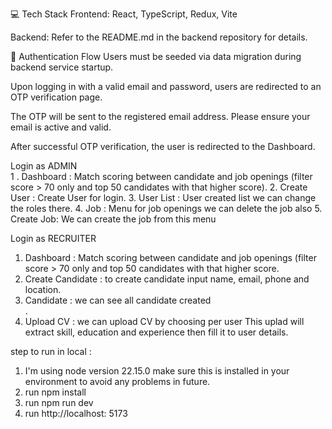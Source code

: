 💻 Tech Stack
Frontend: React, TypeScript, Redux, Vite

Backend: Refer to the README.md in the backend repository for details.

🔐 Authentication Flow
Users must be seeded via data migration during backend service startup.

Upon logging in with a valid email and password, users are redirected to an OTP verification page.

The OTP will be sent to the registered email address. Please ensure your email is active and valid.

After successful OTP verification, the user is redirected to the Dashboard.

Login as ADMIN <br />
1 . Dashboard : Match scoring between candidate and job openings (filter score > 70 only and top 50 candidates with that higher score).
2. Create User : Create User for login.
3. User List : User created list we can change the roles there.
4. Job : Menu for job openings we can delete the job also
5. Create Job: We can create the job from this menu

Login as RECRUITER <br />
1. Dashboard : Match scoring between candidate and job openings (filter score > 70 only and top 50 candidates with that higher score. <br />
2. Create Candidate : to create candidate input name, email, phone and location. <br />
3. Candidate : we can see all candidate created <br />.
4. Upload CV : we can upload CV by choosing per user This uplad will extract skill, education and experience then fill it to user details. <br />


step to run in local :

1. I'm using node version 22.15.0 make sure this is installed in your environment to avoid any problems in future. <br />
2. run npm install <br />
3. run npm run dev <br />
4. run http://localhost: 5173 <br />
   




